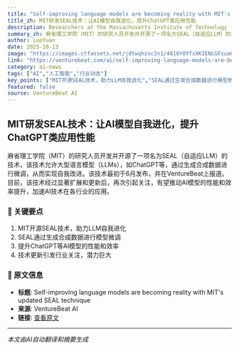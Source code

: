 ```yaml
---
title: "Self-improving language models are becoming reality with MIT's updated SEAL technique"
title_zh: MIT研发SEAL技术：让AI模型自我进化，提升ChatGPT类应用性能
description: Researchers at the Massachusetts Institute of Technology (MIT) are gaining renewed attention for developing and open sourcing a technique that allows large language models (LLMs) — like those underpin
summary_zh: 麻省理工学院（MIT）的研究人员开发并开源了一项名为SEAL（自适应LLM）的技术，该技术允许大型语言模型（LLMs），如ChatGPT等，通过生成合成数据进行微调，从而实现自我改进。该技术最初于6月发布，并在VentureBeat上报道。目前，该技术经过显著扩展和更新后，再次引起关注，有望推动AI模型的性能和效率提升，加速AI技术在各行业的应用。
author: LuoYuan
date: 2025-10-13
image: "https://images.ctfassets.net/jdtwqhzvc2n1/4816Y0YfsXKIENLGFsuaG6/a4620bd99d25c8fe32ab054bd16ff390/cfr0z3n_a_cybernetic_seal_looks_up_with_cute_alert_eyes_under_a_a6f43d56-7792-4d4f-bc1e-18b6dd2f5e4e.png"
link: "https://venturebeat.com/ai/self-improving-language-models-are-becoming-reality-with-mits-updated-seal"
category: ai-news
tags: ["AI","人工智能","行业动态"]
key_points: ["MIT开源SEAL技术，助力LLM自我进化","SEAL通过生成合成数据进行模型微调","提升ChatGPT等AI模型的性能和效率","技术更新引发行业关注，潜力巨大"]
featured: false
source: VentureBeat AI
---
```


## MIT研发SEAL技术：让AI模型自我进化，提升ChatGPT类应用性能

麻省理工学院（MIT）的研究人员开发并开源了一项名为SEAL（自适应LLM）的技术，该技术允许大型语言模型（LLMs），如ChatGPT等，通过生成合成数据进行微调，从而实现自我改进。该技术最初于6月发布，并在VentureBeat上报道。目前，该技术经过显著扩展和更新后，再次引起关注，有望推动AI模型的性能和效率提升，加速AI技术在各行业的应用。

### 🔑 关键要点
1. MIT开源SEAL技术，助力LLM自我进化
2. SEAL通过生成合成数据进行模型微调
3. 提升ChatGPT等AI模型的性能和效率
4. 技术更新引发行业关注，潜力巨大


### 📰 原文信息
- **标题**: Self-improving language models are becoming reality with MIT's updated SEAL technique
- **来源**: VentureBeat AI
- **链接**: [查看原文](https://venturebeat.com/ai/self-improving-language-models-are-becoming-reality-with-mits-updated-seal)

---
*本文由AI自动翻译和摘要生成*

